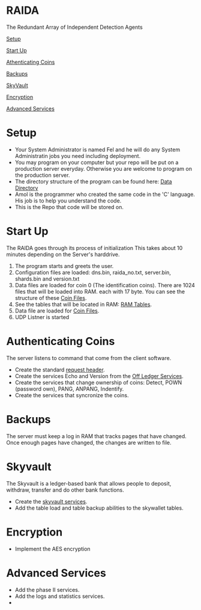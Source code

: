 # RAIDA
The Redundant Array of Independent Detection Agents

[Setup](README.md#setup)

[Start Up](README.md#start-up)

[Athenticating Coins](README.md#authenticating-coins)

[Backups](README.md#backups)

[SkyVault](README.md#skyvault)

[Encryption](README.md#encryption)

[Advanced Services](README.md#advanced-services)

# Setup
* Your System Administrator is named Fel and he will do any System Administratin jobs you need including deployment. 
* You may program on your computer but your repo will be put on a production server everyday. Otherwise you are welcome to program on the production server.
* The directory structure of the program can be found here: [Data Directory](https://github.com/worthingtonse/RAIDAX/blob/main/DATA%20DIRECTORY.MD#data-directory)
* Amol is the programmer who created the same code in the 'C' language. His job is to help you understand the code. 
* This is the Repo that code will be stored on. 

# Start Up
The RAIDA goes through its process of initialization This takes about 10 minutes depending on the Server's harddrive. 
1. The program starts and greets the user.
2. Configuration files are loaded: dns.bin, raida_no.txt, server.bin, shards.bin and version.txt
3. Data files are loaded for coin 0 (The identification coins). There are 1024 files that will be loaded into RAM.  each with  17 byte. You can see the structure of these [Coin Files](https://github.com/worthingtonse/RAIDAX/blob/main/DATA%20DIRECTORY.MD#0-identification-coin-backup-files). 
4. See the tables that will be located in RAM: [RAM Tables](https://github.com/worthingtonse/RAIDAX/blob/main/Data_Tables.MD).
5. Data file are loaded for [Coin Files](https://github.com/worthingtonse/RAIDAX/blob/main/DATA%20DIRECTORY.MD#1-cloudcoin-backup-files). 
6. UDP Listner is started

# Authenticating Coins
The server listens to command that come from the client software. 
* Create the standard [request header](https://github.com/worthingtonse/RAIDAX/blob/main/Request_Response_Headers.md).
* Create the services Echo and Version from the [Off Ledger Services](https://github.com/worthingtonse/RAIDAX/blob/main/OFF_LEDGER.md).
* Create the services that change ownership of coins: Detect, POWN (password own), PANG, ANPANG, Indentify.
* Create the services that syncronize the coins. 


# Backups
The server must keep a log in RAM that tracks pages that have changed. Once enough pages have changed, the changes are written to file. 

# Skyvault 
The Skyvault is a ledger-based bank that allows people to deposit, withdraw, transfer and do other bank functions. 
* Create the [skyvault services](https://github.com/worthingtonse/RAIDAX/blob/main/Skywallet.md#all-services).
* Add the table load and table backup abilities to the skywallet tables.

# Encryption
* Implement the AES encryption

# Advanced Services
* Add the phase II services. 
* Add the logs and statistics services. 
* 

